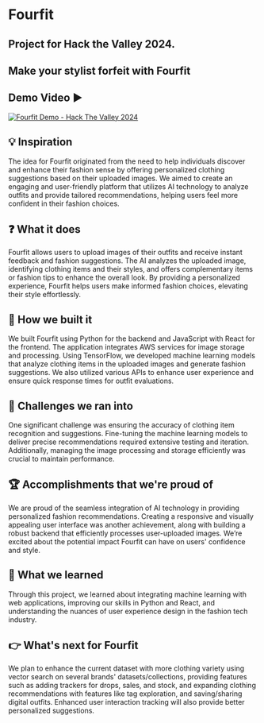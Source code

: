 # Fourfit
## Project for Hack the Valley 2024.

## Make your stylist forfeit with Fourfit

## Demo Video ▶️

[![Fourfit Demo - Hack The Valley 2024](https://i9.ytimg.com/vi/74pvfyo1RQE/mqdefault.jpg)](https://youtu.be/74pvfyo1RQE)


## 💡 Inspiration
The idea for Fourfit originated from the need to help individuals discover and enhance their fashion sense by offering personalized clothing suggestions based on their uploaded images. We aimed to create an engaging and user-friendly platform that utilizes AI technology to analyze outfits and provide tailored recommendations, helping users feel more confident in their fashion choices.

## ❓ What it does
Fourfit allows users to upload images of their outfits and receive instant feedback and fashion suggestions. The AI analyzes the uploaded image, identifying clothing items and their styles, and offers complementary items or fashion tips to enhance the overall look. By providing a personalized experience, Fourfit helps users make informed fashion choices, elevating their style effortlessly.

## 🧰 How we built it
We built Fourfit using Python for the backend and JavaScript with React for the frontend. The application integrates AWS services for image storage and processing. Using TensorFlow, we developed machine learning models that analyze clothing items in the uploaded images and generate fashion suggestions. We also utilized various APIs to enhance user experience and ensure quick response times for outfit evaluations.

## 🤔 Challenges we ran into
One significant challenge was ensuring the accuracy of clothing item recognition and suggestions. Fine-tuning the machine learning models to deliver precise recommendations required extensive testing and iteration. Additionally, managing the image processing and storage efficiently was crucial to maintain performance.

## 🏆 Accomplishments that we're proud of
We are proud of the seamless integration of AI technology in providing personalized fashion recommendations. Creating a responsive and visually appealing user interface was another achievement, along with building a robust backend that efficiently processes user-uploaded images. We’re excited about the potential impact Fourfit can have on users' confidence and style.

## 🧠 What we learned
Through this project, we learned about integrating machine learning with web applications, improving our skills in Python and React, and understanding the nuances of user experience design in the fashion tech industry.

## 👉 What's next for Fourfit
We plan to enhance the current dataset with more clothing variety using vector search on several brands' datasets/collections, providing features such as adding trackers for drops, sales, and stock, and expanding clothing recommendations with features like tag exploration, and saving/sharing digital outfits. Enhanced user interaction tracking will also provide better personalized suggestions.
